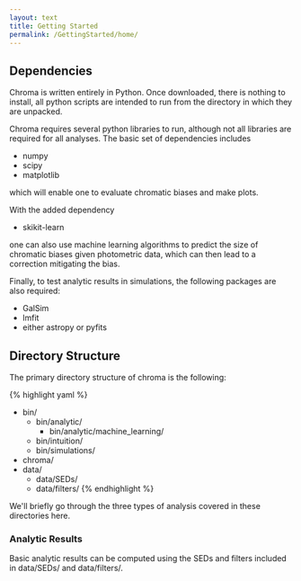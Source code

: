 ```yaml
---
layout: text
title: Getting Started
permalink: /GettingStarted/home/
---
```


Dependencies
------------

Chroma is written entirely in Python.  Once downloaded, there is nothing to install, all python
scripts are intended to run from the directory in which they are unpacked.

Chroma requires several python libraries to run, although not all libraries are required for all
analyses.  The basic set of dependencies includes

- numpy
- scipy
- matplotlib

which will enable one to evaluate chromatic biases and make plots.

With the added dependency

- skikit-learn

one can also use machine learning algorithms to predict the size of chromatic biases given
photometric data, which can then lead to a correction mitigating the bias.

Finally, to test analytic results in simulations, the following packages are also required:

- GalSim
- lmfit
- either astropy or pyfits

Directory Structure
-------------------

The primary directory structure of chroma is the following:

{% highlight yaml %}
   - bin/
     - bin/analytic/
       - bin/analytic/machine_learning/
     - bin/intuition/
     - bin/simulations/
   - chroma/
   - data/
     - data/SEDs/
     - data/filters/
{% endhighlight %}

We'll briefly go through the three types of analysis covered in these directories here.

### Analytic Results

Basic analytic results can be computed using the SEDs and filters included in data/SEDs/
and data/filters/.